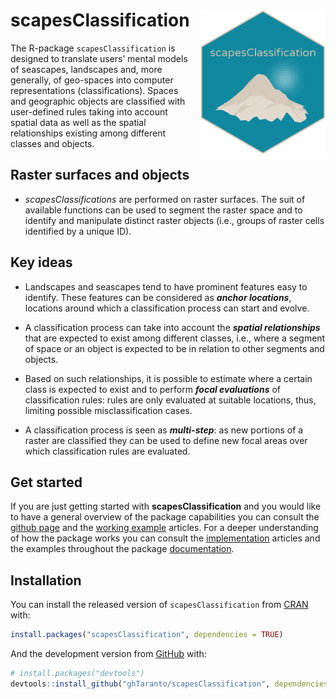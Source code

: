 
<!-- README.md is generated from README.Rmd. Please edit that file -->

# scapesClassification <img src="man/figures/logo.png" align="right" width="200" style="padding: 0 0 10px 15px" />

The R-package `scapesClassification` is designed to translate users’
mental models of seascapes, landscapes and, more generally, of
geo-spaces into computer representations (classifications). Spaces and
geographic objects are classified with user-defined rules taking into
account spatial data as well as the spatial relationships existing among
different classes and objects.

## Raster surfaces and objects

  - *scapesClassifications* are performed on raster surfaces. The suit
    of available functions can be used to segment the raster space and
    to identify and manipulate distinct raster objects (i.e., groups of
    raster cells identified by a unique ID).

## Key ideas

  - Landscapes and seascapes tend to have prominent features easy to
    identify. These features can be considered as ***anchor
    locations***, locations around which a classification process can
    start and evolve.

  - A classification process can take into account the ***spatial
    relationships*** that are expected to exist among different classes,
    i.e., where a segment of space or an object is expected to be in
    relation to other segments and objects.

  - Based on such relationships, it is possible to estimate where a
    certain class is expected to exist and to perform ***focal
    evaluations*** of classification rules: rules are only evaluated at
    suitable locations, thus, limiting possible misclassification cases.

  - A classification process is seen as ***multi-step***: as new
    portions of a raster are classified they can be used to define new
    focal areas over which classification rules are evaluated.

## Get started

If you are just getting started with **scapesClassification** and you
would like to have a general overview of the package capabilities you
can consult the [github
page](https://ghtaranto.github.io/scapesClassification/) and the
[working
example](https://ghtaranto.github.io/scapesClassification/articles/get_st.html)
articles. For a deeper understanding of how the package works you can
consult the
[implementation](https://ghtaranto.github.io/scapesClassification/articles/get_st.html)
articles and the examples throughout the package
[documentation](https://ghtaranto.github.io/scapesClassification/reference/index.html).

## Installation

You can install the released version of `scapesClassification` from
[CRAN](https://CRAN.R-project.org) with:

``` r
install.packages("scapesClassification", dependencies = TRUE)
```

And the development version from
[GitHub](https://github.com/ghTaranto/scapesClassification) with:

``` r
# install.packages("devtools")
devtools::install_github("ghTaranto/scapesClassification", dependencies = TRUE)
```
